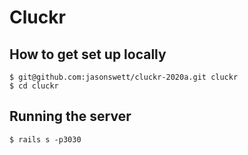 # Cluckr

## How to get set up locally

```
$ git@github.com:jasonswett/cluckr-2020a.git cluckr
$ cd cluckr
````

## Running the server

```
$ rails s -p3030
```
